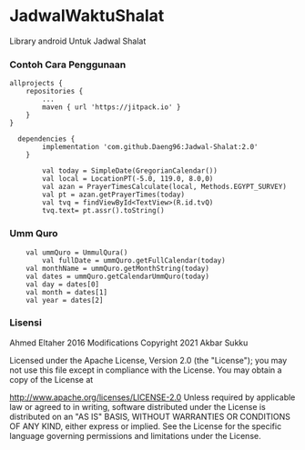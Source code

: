# JadwalWaktuShalat
Library android Untuk Jadwal Shalat

### Contoh Cara Penggunaan
```
allprojects {
	repositories {
		...
		maven { url 'https://jitpack.io' }
	}
}
  
  dependencies {
	    implementation 'com.github.Daeng96:Jadwal-Shalat:2.0'
	}
```
```
        val today = SimpleDate(GregorianCalendar())
        val local = LocationPT(-5.0, 119.0, 8.0,0)
        val azan = PrayerTimesCalculate(local, Methods.EGYPT_SURVEY)
        val pt = azan.getPrayerTimes(today)
        val tvq = findViewById<TextView>(R.id.tvQ)
        tvq.text= pt.assr().toString()
```

### Umm Quro
```
	val ummQuro = UmmulQura()
        val fullDate = ummQuro.getFullCalendar(today)
	val monthName = ummQuro.getMonthString(today)
	val dates = ummQuro.getCalendarUmmQuro(today)
	val day = dates[0]
	val month = dates[1]
	val year = dates[2]	
```

### Lisensi

Ahmed Eltaher 2016
Modifications Copyright 2021 Akbar Sukku

Licensed under the Apache License, Version 2.0 (the "License");
you may not use this file except in compliance with the License.
You may obtain a copy of the License at

http://www.apache.org/licenses/LICENSE-2.0
Unless required by applicable law or agreed to in writing, software
distributed under the License is distributed on an "AS IS" BASIS,
WITHOUT WARRANTIES OR CONDITIONS OF ANY KIND, either express or implied.
See the License for the specific language governing permissions and
limitations under the License.
